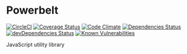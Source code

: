 # Powerbelt

[![CircleCI](https://circleci.com/gh/powerbelt/powerbelt.svg?&style=shield)](https://circleci.com/gh/powerbelt/powerbelt)
[![Coverage Status](https://coveralls.io/repos/github/powerbelt/powerbelt/badge.svg?branch=master)](https://coveralls.io/github/powerbelt/powerbelt?branch=master)
[![Code Climate](https://codeclimate.com/github/powerbelt/powerbelt/badges/gpa.svg)](https://codeclimate.com/github/powerbelt/powerbelt)
[![Dependencies Status](https://david-dm.org/powerbelt/powerbelt/status.svg)](https://david-dm.org/powerbelt/powerbelt)
[![devDependencies Status](https://david-dm.org/powerbelt/powerbelt/dev-status.svg)](https://david-dm.org/powerbelt/powerbelt?type=dev)
[![Known Vulnerabilities](https://snyk.io/test/github/powerbelt/powerbelt/badge.svg)](https://snyk.io/test/github/powerbelt/powerbelt)    

JavaScript utility library
